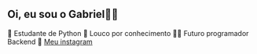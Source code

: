 ## Oi, eu sou o Gabriel💫💤
🐍 Estudante de Python
🧠 Louco por conhecimento
👨‍💻 Futuro programador Backend
📸 <a href="https://www.instagram.com/01biel_dev/">Meu instagram<a>
